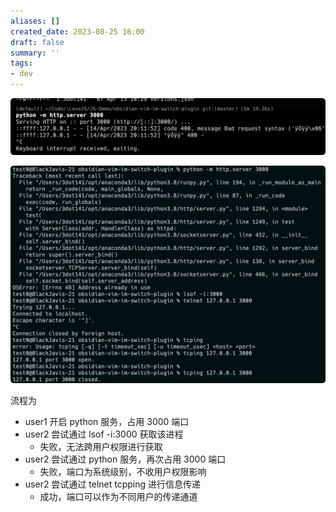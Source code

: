 ```yaml
---
aliases: []
created_date: 2023-08-25 16:00
draft: false
summary: ''
tags:
- dev
---
```


![525](../../Attachments/80be353e47406b73432c54baa712fdfd_MD5.png)

![490](../../Attachments/ac2c0e32b11c97a386e4610e4c365dc7_MD5.png)

流程为

- user1 开启 python 服务，占用 3000 端口
- user2 尝试通过 lsof -i:3000 获取该进程
	- 失败，无法跨用户权限进行获取
- user2 尝试通过 python 服务，再次占用 3000 端口
	- 失败，端口为系统级别，不收用户权限影响
- user2 尝试通过 telnet tcpping 进行信息传递
	- 成功，端口可以作为不同用户的传递通道